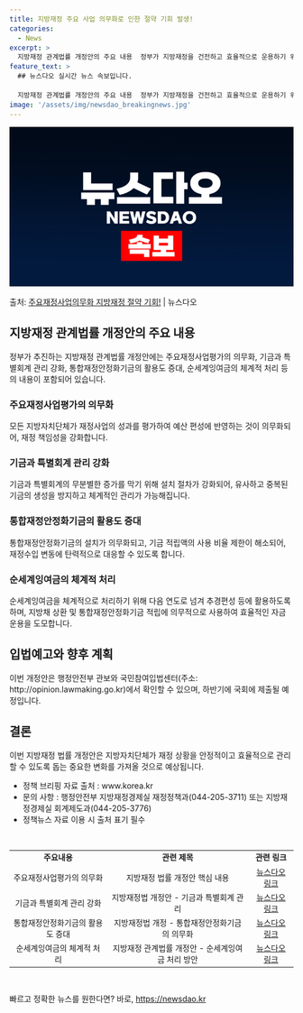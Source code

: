 ```yaml
---
title: 지방재정 주요 사업 의무화로 인한 절약 기회 발생!
categories:
  - News
excerpt: >
  지방재정 관계법률 개정안의 주요 내용  정부가 지방재정을 건전하고 효율적으로 운용하기 위해 지방재정 관계법률…
feature_text: >
  ## 뉴스다오 실시간 뉴스 속보입니다.

  지방재정 관계법률 개정안의 주요 내용  정부가 지방재정을 건전하고 효율적으로 운용하기 위해 지방재정 관계법률…
image: '/assets/img/newsdao_breakingnews.jpg'
---
```


![뉴스다오 속보](/assets/img/newsdao_breakingnews.jpg)

<p>출처: <a href="https://newsdao.kr/4383" rel="dofollow">주요재정사업의무화 지방재정 절약 기회!</a> | 뉴스다오</p>

<h2 data-ke-size="size26">지방재정 관계법률 개정안의 주요 내용</h2>
<p data-ke-size="size16">정부가 추진하는 지방재정 관계법률 개정안에는 주요재정사업평가의 의무화, 기금과 특별회계 관리 강화, 통합재정안정화기금의 활용도 증대, 순세계잉여금의 체계적 처리 등의 내용이 포함되어 있습니다.</p>

<h3><b>주요재정사업평가의 의무화</b></h3>
<p data-ke-size="size16">모든 지방자치단체가 재정사업의 성과를 평가하여 예산 편성에 반영하는 것이 의무화되어, 재정 책임성을 강화합니다.</p>

<h3><b>기금과 특별회계 관리 강화</b></h3>
<p data-ke-size="size16">기금과 특별회계의 무분별한 증가를 막기 위해 설치 절차가 강화되어, 유사하고 중복된 기금의 생성을 방지하고 체계적인 관리가 가능해집니다.</p>

<h3><b>통합재정안정화기금의 활용도 증대</b></h3>
<p data-ke-size="size16">통합재정안정화기금의 설치가 의무화되고, 기금 적립액의 사용 비율 제한이 해소되어, 재정수입 변동에 탄력적으로 대응할 수 있도록 합니다.</p>

<h3><b>순세계잉여금의 체계적 처리</b></h3>
<p data-ke-size="size16">순세계잉여금을 체계적으로 처리하기 위해 다음 연도로 넘겨 추경편성 등에 활용하도록 하며, 지방채 상환 및 통합재정안정화기금 적립에 의무적으로 사용하여 효율적인 자금 운용을 도모합니다.</p>

<h2 data-ke-size="size26">입법예고와 향후 계획</h2>
<p data-ke-size="size16">이번 개정안은 행정안전부 관보와 국민참여입법센터(주소: http://opinion.lawmaking.go.kr)에서 확인할 수 있으며, 하반기에 국회에 제출될 예정입니다.</p>

<h2 data-ke-size="size26">결론</h2>
<p data-ke-size="size16">이번 지방재정 법률 개정안은 지방자치단체가 재정 상황을 안정적이고 효율적으로 관리할 수 있도록 돕는 중요한 변화를 가져올 것으로 예상됩니다.</p>
<ul>
<li>정책 브리핑 자료 출처 : www.korea.kr</li>
<li>문의 사항 : 행정안전부 지방재정경제실 재정정책과(044-205-3711) 또는 지방재정경제실 회계제도과(044-205-3776)</li>
<li>정책뉴스 자료 이용 시 출처 표기 필수</li>
</ul>
<p data-ke-size="size16">&nbsp;</p>

<table>
<tbody>
<tr>
<td style="text-align: center; height: 17px;"><b>주요내용</b></td>
<td style="text-align: center; height: 17px;"><b>관련 제목</b></td>
<td style="text-align: center; height: 17px;"><b>관련 링크</b></td>
</tr>
<tr>
<td style="text-align: center; height: 17px;">주요재정사업평가의 의무화</td>
<td style="text-align: center; height: 17px;">지방재정 법률 개정안 핵심 내용</td>
<td style="text-align: center; height: 17px;"><a href="https://newsdao.kr/4383">뉴스다오 링크</a></td>
</tr>
<tr>
<td style="text-align: center; height: 17px;">기금과 특별회계 관리 강화</td>
<td style="text-align: center; height: 17px;">지방재정법 개정안 - 기금과 특별회계 관리</td>
<td style="text-align: center; height: 17px;"><a href="https://newsdao.kr/4383">뉴스다오 링크</a></td>
</tr>
<tr>
<td style="text-align: center; height: 17px;">통합재정안정화기금의 활용도 증대</td>
<td style="text-align: center; height: 17px;">지방재정법 개정 - 통합재정안정화기금의 의무화</td>
<td style="text-align: center; height: 17px;"><a href="https://newsdao.kr/4383">뉴스다오 링크</a></td>
</tr>
<tr>
<td style="text-align: center; height: 17px;">순세계잉여금의 체계적 처리</td>
<td style="text-align: center; height: 17px;">지방재정 관계법률 개정안 - 순세계잉여금 처리 방안</td>
<td style="text-align: center; height: 17px;"><a href="https://newsdao.kr/4383">뉴스다오 링크</a></td>
</tr>
</tbody>
</table>
<p data-ke-size="size16">&nbsp;</p> 

빠르고 정확한 뉴스를 원한다면? 바로, <a href="https://newsdao.kr" rel="dofollow">https://newsdao.kr</a>


